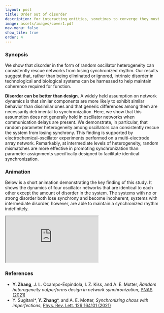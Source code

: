 ```yaml
---
layout: post
title: Order out of disorder
description: for interacting entities, sometimes to converge they must diverge
image: assets/images/cover1.pdf
nav-menu: false
show_tile: true
order: 4
---
```


### Synopsis
We show that disorder in the form of random oscillator heterogeneity can consistently rescue networks from losing synchronized rhythm. Our results suggest that, rather than being eliminated or ignored, intrinsic disorder in technological and biological systems can be harnessed to help maintain coherence required for function.

__Disorder can be better than design.__
A widely held assumption on network dynamics is that similar components are more likely to exhibit similar behavior than dissimilar ones and that generic differences among them are necessarily detrimental to synchronization. Here, we show that this assumption does not generally hold in oscillator networks when communication delays are present. We demonstrate, in particular, that random parameter heterogeneity among oscillators can consistently rescue the system from losing synchrony. This finding is supported by electrochemical-oscillator experiments performed on a multi-electrode array network. Remarkably, at intermediate levels of heterogeneity, random mismatches are more effective in promoting synchronization than parameter assignments specifically designed to facilitate identical synchronization.

### Animation
Below is a short animation demonstrating the key finding of this study. It shows the dynamics of four oscillator networks that are identical to each other except the amount of disorder in the system. The systems with no or strong disorder both lose synchrony and become incoherent; systems with intermediate disorder, however, are able to maintain a synchronized rhythm indefinitely.

<div class="resp-container">
  <iframe class="resp-iframe" src="https://www.youtube.com/embed/u6i2XwrGVqk" allow="accelerometer; autoplay; encrypted-media; gyroscope; picture-in-picture" allowfullscreen></iframe>
</div>

### References
* __Y. Zhang__, J. L. Ocampo-Espindola, I. Z. Kiss, and A. E. Motter, *Random heterogeneity outperforms design in network synchronization*, [PNAS (2021)](https://doi.org/10.1073/pnas.2024299118)
* Y. Sugitani\*, __Y. Zhang__\*, and A. E. Motter, *Synchronizing chaos with imperfections*, [Phys. Rev. Lett. 126 164101 (2021)](https://doi.org/10.1103/PhysRevLett.126.164101)
